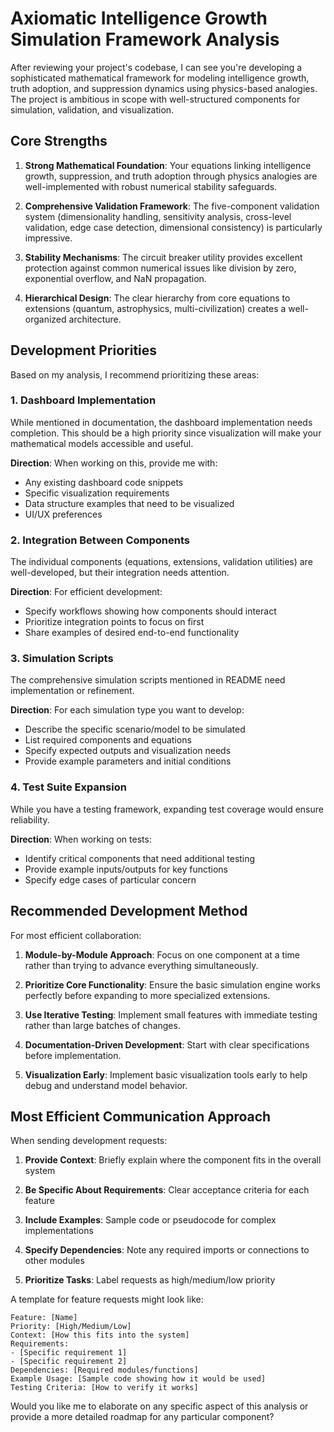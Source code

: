 # Axiomatic Intelligence Growth Simulation Framework Analysis

After reviewing your project's codebase, I can see you're developing a sophisticated mathematical framework for modeling intelligence growth, truth adoption, and suppression dynamics using physics-based analogies. The project is ambitious in scope with well-structured components for simulation, validation, and visualization.

## Core Strengths

1. **Strong Mathematical Foundation**: Your equations linking intelligence growth, suppression, and truth adoption through physics analogies are well-implemented with robust numerical stability safeguards.

2. **Comprehensive Validation Framework**: The five-component validation system (dimensionality handling, sensitivity analysis, cross-level validation, edge case detection, dimensional consistency) is particularly impressive.

3. **Stability Mechanisms**: The circuit breaker utility provides excellent protection against common numerical issues like division by zero, exponential overflow, and NaN propagation.

4. **Hierarchical Design**: The clear hierarchy from core equations to extensions (quantum, astrophysics, multi-civilization) creates a well-organized architecture.

## Development Priorities

Based on my analysis, I recommend prioritizing these areas:

### 1. Dashboard Implementation

While mentioned in documentation, the dashboard implementation needs completion. This should be a high priority since visualization will make your mathematical models accessible and useful.

**Direction**: When working on this, provide me with:
- Any existing dashboard code snippets
- Specific visualization requirements
- Data structure examples that need to be visualized
- UI/UX preferences

### 2. Integration Between Components

The individual components (equations, extensions, validation utilities) are well-developed, but their integration needs attention.

**Direction**: For efficient development:
- Specify workflows showing how components should interact
- Prioritize integration points to focus on first
- Share examples of desired end-to-end functionality

### 3. Simulation Scripts

The comprehensive simulation scripts mentioned in README need implementation or refinement.

**Direction**: For each simulation type you want to develop:
- Describe the specific scenario/model to be simulated
- List required components and equations
- Specify expected outputs and visualization needs
- Provide example parameters and initial conditions

### 4. Test Suite Expansion

While you have a testing framework, expanding test coverage would ensure reliability.

**Direction**: When working on tests:
- Identify critical components that need additional testing
- Provide example inputs/outputs for key functions
- Specify edge cases of particular concern

## Recommended Development Method

For most efficient collaboration:

1. **Module-by-Module Approach**: Focus on one component at a time rather than trying to advance everything simultaneously.

2. **Prioritize Core Functionality**: Ensure the basic simulation engine works perfectly before expanding to more specialized extensions.

3. **Use Iterative Testing**: Implement small features with immediate testing rather than large batches of changes.

4. **Documentation-Driven Development**: Start with clear specifications before implementation.

5. **Visualization Early**: Implement basic visualization tools early to help debug and understand model behavior.

## Most Efficient Communication Approach

When sending development requests:

1. **Provide Context**: Briefly explain where the component fits in the overall system

2. **Be Specific About Requirements**: Clear acceptance criteria for each feature

3. **Include Examples**: Sample code or pseudocode for complex implementations

4. **Specify Dependencies**: Note any required imports or connections to other modules

5. **Prioritize Tasks**: Label requests as high/medium/low priority

A template for feature requests might look like:
```
Feature: [Name]
Priority: [High/Medium/Low]
Context: [How this fits into the system]
Requirements:
- [Specific requirement 1]
- [Specific requirement 2]
Dependencies: [Required modules/functions]
Example Usage: [Sample code showing how it would be used]
Testing Criteria: [How to verify it works]
```

Would you like me to elaborate on any specific aspect of this analysis or provide a more detailed roadmap for any particular component?